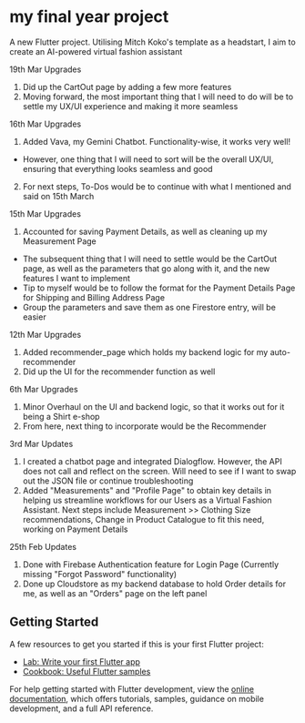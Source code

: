 # my final year project

A new Flutter project. Utilising Mitch Koko's template as a headstart, I aim to create an AI-powered virtual fashion assistant 

19th Mar Upgrades
1. Did up the CartOut page by adding a few more features
2. Moving forward, the most important thing that I will need to do will be to settle my UX/UI experience and making it more seamless 

16th Mar Upgrades
1. Added Vava, my Gemini Chatbot. Functionality-wise, it works very well!
- However, one thing that I will need to sort will be the overall UX/UI, ensuring that everything looks seamless and good
2. For next steps, To-Dos would be to continue with what I mentioned and said on 15th March

15th Mar Upgrades
1. Accounted for saving Payment Details, as well as cleaning up my Measurement Page
- The subsequent thing that I will need to settle would be the CartOut page, as well as the parameters that go along with it, and the new features I want to implement
- Tip to myself would be to follow the format for the Payment Details Page for Shipping and Billing Address Page
- Group the parameters and save them as one Firestore entry, will be easier

12th Mar Upgrades
1. Added recommender_page which holds my backend logic for my auto-recommender
2. Did up the UI for the recommender function as well

6th Mar Upgrades
1. Minor Overhaul on the UI and backend logic, so that it works out for it being a Shirt e-shop
2. From here, next thing to incorporate would be the Recommender 

3rd Mar Updates
1. I created a chatbot page and integrated Dialogflow. However, the API does not call and reflect on the screen. Will need to see 
if I want to swap out the JSON file or continue troubleshooting
2. Added "Measurements" and "Profile Page" to obtain key details in helping us streamline workflows for our Users as a Virtual Fashion Assistant.
Next steps include Measurement >> Clothing Size recommendations, Change in Product Catalogue to fit this need, working on Payment Details 

25th Feb Updates
1. Done with Firebase Authentication feature for Login Page (Currently missing "Forgot Password" functionality)
2. Done up Cloudstore as my backend database to hold Order details for me, as well as an "Orders" page on the left panel 

## Getting Started
A few resources to get you started if this is your first Flutter project:

- [Lab: Write your first Flutter app](https://docs.flutter.dev/get-started/codelab)
- [Cookbook: Useful Flutter samples](https://docs.flutter.dev/cookbook)

For help getting started with Flutter development, view the
[online documentation](https://docs.flutter.dev/), which offers tutorials,
samples, guidance on mobile development, and a full API reference.
